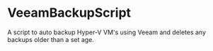 # VeeamBackupScript
A script to auto backup Hyper-V VM's using Veeam and deletes any backups older than a set age.
